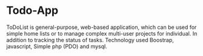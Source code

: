 # Todo-App
ToDoList is general-purpose, web-based application, which can be used for simple  home lists or to manage complex multi-user projects for individual.
In addition to tracking the status of tasks.
Technology used Boostrap, javascript, Simple php (PDO) and mysql.
